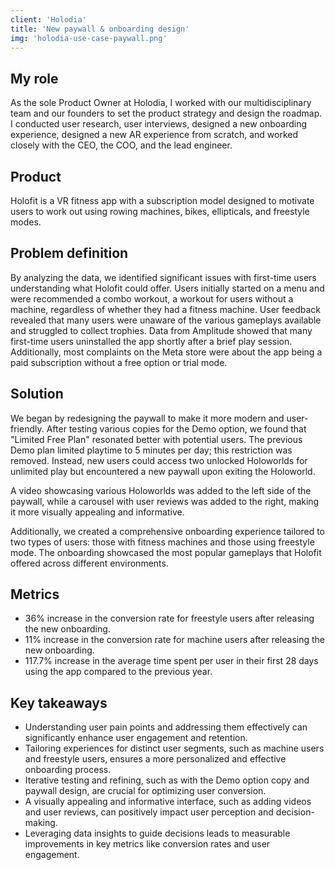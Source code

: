 ```yaml
---
client: 'Holodia'
title: 'New paywall & onboarding design'
img: 'holodia-use-case-paywall.png'
---
```


## My role

As the sole Product Owner at Holodia, I worked with our multidisciplinary team and our founders to set the product strategy and design the roadmap. I conducted user research, user interviews, designed a new onboarding experience, designed a new AR experience from scratch, and worked closely with the CEO, the COO, and the lead engineer.

## Product

Holofit is a VR fitness app with a subscription model designed to motivate users to work out using rowing machines, bikes, ellipticals, and freestyle modes.

## Problem definition

By analyzing the data, we identified significant issues with first-time users understanding what Holofit could offer. Users initially started on a menu and were recommended a combo workout, a workout for users without a machine, regardless of whether they had a fitness machine. User feedback revealed that many users were unaware of the various gameplays available and struggled to collect trophies. Data from Amplitude showed that many first-time users uninstalled the app shortly after a brief play session. Additionally, most complaints on the Meta store were about the app being a paid subscription without a free option or trial mode.

## Solution

We began by redesigning the paywall to make it more modern and user-friendly. After testing various copies for the Demo option, we found that "Limited Free Plan" resonated better with potential users. The previous Demo plan limited playtime to 5 minutes per day; this restriction was removed. Instead, new users could access two unlocked Holoworlds for unlimited play but encountered a new paywall upon exiting the Holoworld.

A video showcasing various Holoworlds was added to the left side of the paywall, while a carousel with user reviews was added to the right, making it more visually appealing and informative.

Additionally, we created a comprehensive onboarding experience tailored to two types of users: those with fitness machines and those using freestyle mode. The onboarding showcased the most popular gameplays that Holofit offered across different environments.

## Metrics

- 36% increase in the conversion rate for freestyle users after releasing the new onboarding.
- 11% increase in the conversion rate for machine users after releasing the new onboarding.
- 117.7% increase in the average time spent per user in their first 28 days using the app compared to the previous year.

## Key takeaways

- Understanding user pain points and addressing them effectively can significantly enhance user engagement and retention.
- Tailoring experiences for distinct user segments, such as machine users and freestyle users, ensures a more personalized and effective onboarding process.
- Iterative testing and refining, such as with the Demo option copy and paywall design, are crucial for optimizing user conversion.
- A visually appealing and informative interface, such as adding videos and user reviews, can positively impact user perception and decision-making.
- Leveraging data insights to guide decisions leads to measurable improvements in key metrics like conversion rates and user engagement.
